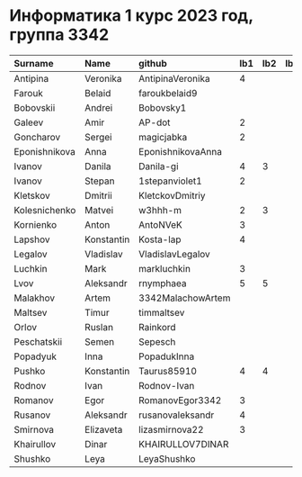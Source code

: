# Информатика 1 курс 2023 год, группа 3342

| Surname       | Name       | github            | lb1   | lb2   | lb3   |
|:--------------|:-----------|:------------------|:------|:------|:------|
| Antipina      | Veronika   | AntipinaVeronika  |   4   |       |       |
| Farouk        | Belaid     | faroukbelaid9     |       |       |       |
| Bobovskii     | Andrei     | Bobovsky1         |       |       |       |
| Galeev        | Amir       | AP-dot            |   2   |       |       |
| Goncharov     | Sergei     | magicjabka        |   2   |       |       |
| Eponishnikova | Anna       | EponishnikovaAnna |       |       |       |
| Ivanov        | Danila     | Danila-gi         |   4   |   3   |       |
| Ivanov        | Stepan     | 1stepanviolet1    |   2   |       |       |
| Kletskov      | Dmitrii    | KletckovDmitriy   |       |       |       |
| Kolesnichenko | Matvei     | w3hhh-m           |   2   |   3   |       |
| Kornienko     | Anton      | AntoNVeK          |   3   |       |       |
| Lapshov       | Konstantin | Kosta-lap         |   4   |       |       |
| Legalov       | Vladislav  | VladislavLegalov  |       |       |       |
| Luchkin       | Mark       | markluchkin       |   3   |       |       |
| Lvov          | Aleksandr  | rnymphaea         |   5   |   5   |       |
| Malakhov      | Artem      | 3342MalachowArtem |       |       |       |
| Maltsev       | Timur      | timmaltsev        |       |       |       |
| Orlov         | Ruslan     | Rainkord          |       |       |       |
| Peschatskii   | Semen      | Sepesch           |       |       |       |
| Popadyuk      | Inna       | PopadukInna       |       |       |       |
| Pushko        | Konstantin | Taurus85910       |   4   |   4   |       |
| Rodnov        | Ivan       | Rodnov-Ivan       |       |       |       |
| Romanov       | Egor       | RomanovEgor3342   |   3   |       |       |
| Rusanov       | Aleksandr  | rusanovaleksandr  |   4   |       |       |
| Smirnova      | Elizaveta  | lizasmirnova22    |   3   |       |       |
| Khairullov    | Dinar      | KHAIRULLOV7DINAR  |       |       |       |
| Shushko       | Leya       | LeyaShushko       |       |       |       |
